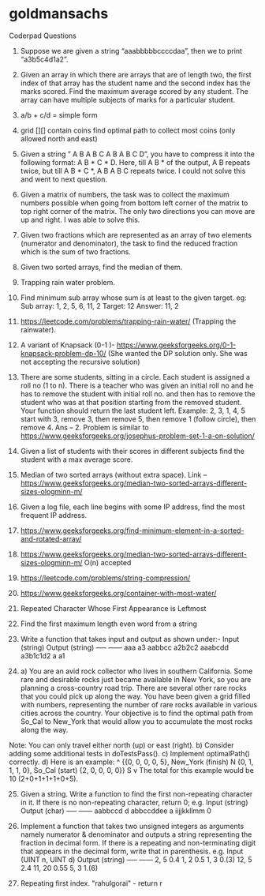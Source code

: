 # goldmansachs
Coderpad Questions

1. Suppose we are given a string “aaabbbbbccccdaa”, then we to print “a3b5c4d1a2”.

2. Given an array in which there are arrays that are of length two, the first index of that array has the student name and the second index has the marks scored. Find the maximum average scored by any student. The array can have multiple subjects of marks for a particular student.

3. a/b + c/d = simple form
4. grid [][] contain coins find optimal path to collect most coins (only allowed north and east)

5. Given a string ” A B A B C A B A B C D”, you have to compress it into the following format:
A B * C * D.
Here, till A B * of the output, A B repeats twice, but till A B * C *, A B A B C repeats twice. I could not solve this and went to next question.

6. Given a matrix of numbers, the task was to collect the maximum numbers possible when going from bottom left corner of the matrix to top right corner of the matrix. The only two directions you can move are up and right. I was able to solve this.

7. Given two fractions which are represented as an array of two elements (numerator and denominator), the task to find the reduced fraction which is the sum of two fractions.

8. Given two sorted arrays, find the median of them.
9.  Trapping rain water problem.
10. Find minimum sub array whose sum is at least to the given target. eg: Sub array: 1, 2, 5, 6, 11, 2 Target: 12 Answer: 11, 2

11.  https://leetcode.com/problems/trapping-rain-water/ (Trapping the rainwater).
12. A variant of Knapsack (0-1 )- https://www.geeksforgeeks.org/0-1-knapsack-problem-dp-10/ (She wanted the DP solution only. She was not accepting the recursive solution)

13. There are some students, sitting in a circle. Each student is assigned a roll no (1 to n). There is a teacher who was given an initial roll no and he has to remove the student with initial roll no. and then has to remove the student who was at that position starting from the removed student. Your function should return the last student left.
Example: 2, 3, 1, 4, 5 start with 3, remove 3, then remove 5, then remove 1 (follow circle), then remove 4. Ans – 2. Problem is similar to https://www.geeksforgeeks.org/josephus-problem-set-1-a-on-solution/

14. Given a list of students with their scores in different subjects find the student with a max average score.

15. Median of two sorted arrays (without extra space). Link – https://www.geeksforgeeks.org/median-two-sorted-arrays-different-sizes-ologminn-m/
16. Given a log file, each line begins with some IP address, find the most frequent IP address.

17. https://www.geeksforgeeks.org/find-minimum-element-in-a-sorted-and-rotated-array/
18. https://www.geeksforgeeks.org/median-two-sorted-arrays-different-sizes-ologminn-m/ O(n) accepted
19. https://leetcode.com/problems/string-compression/
20. https://www.geeksforgeeks.org/container-with-most-water/
21. Repeated Character Whose First Appearance is Leftmost
22. Find the first maximum length even word from a string
23. Write a function that takes input and output as shown under:-
    Input (string) Output (string)
    —– ——
    aaa a3
    aabbcc a2b2c2
    aaabcdd a3b1c1d2
    a a1

24. a) You are an avid rock collector who lives in southern California. Some rare and desirable rocks just became available in New York, so you are planning a cross-country road trip. There are several other rare rocks that you could pick up along the way. You have been given a grid filled with numbers, representing the number of rare rocks available in various cities across the country. Your objective is to find the optimal path from So_Cal to New_York that would allow you to accumulate the most rocks along the way.

Note: You can only travel either north (up) or east (right).
b) Consider adding some additional tests in doTestsPass().
c) Implement optimalPath() correctly.
d) Here is an example:
^
{{0, 0, 0, 0, 5}, New_York (finish) N
{0, 1, 1, 1, 0},
So_Cal (start) {2, 0, 0, 0, 0}} S
v
The total for this example would be 10 (2+0+1+1+1+0+5).

25. Given a string. Write a function to find the first non-repeating character in it. If there is no non-repeating character, return 0;
e.g.
Input (string) Output (char)
—– ——
aabbccd d
abbccddee a
iijjkkllmm 0

26. Implement a function that takes two unsigned integers as arguments namely numerator & denominator and outputs a string representing the fraction in decimal form. If there is a repeating and non-terminating digit that appears in the decimal form, write that in parenthesis.
e.g.
Input (UINT n, UINT d) Output (string)
—– ——
2, 5 0.4
1, 2 0.5
1, 3 0.(3)
12, 5 2.4
11, 20 0.55
5, 3 1.(6)

27. Repeating first index. "rahulgorai" - return r

